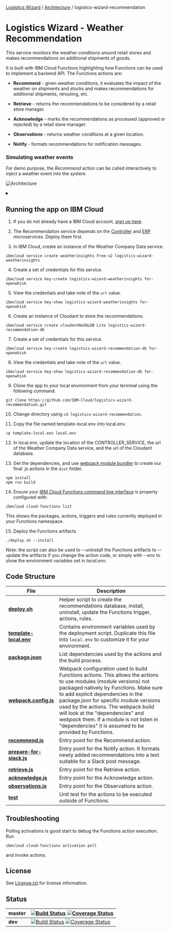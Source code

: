 [Logistics Wizard](https://github.com/IBM-Cloud/logistics-wizard/tree/master#logistics-wizard-overview) / [Architecture](https://github.com/IBM-Cloud/logistics-wizard/tree/master#architecture) / logistics-wizard-recommendation

# Logistics Wizard - Weather Recommendation

This service monitors the weather conditions around retail stores and makes recommendations on additional shipments of goods.

It is built with IBM Cloud Functions highlighting how Functions can be used to implement a backend API. The Functions actions are:

  * **Recommend** - given weather conditions, it evaluates the impact of the weather on shipments and stocks and makes recommendations for additional shipments, rerouting, etc.

  * **Retrieve** - returns the recommendations to be considered by a retail store manager.

  * **Acknowledge** - marks the recommendations as processed (approved or rejected) by a retail store manager.

  * **Observations** - returns weather conditions at a given location.

  * **Notify** - formats recommendations for notification messages.

### Simulating weather events

For demo purpose, the *Recommend* action can be called interactively to inject a weather event into the system.

![Architecture](https://g.gravizo.com/source/custom_mark10?https%3A%2F%2Fraw.githubusercontent.com%2FIBM-Cloud%2Flogistics-wizard-recommendation%2Fjune-sprint%2FREADME.md)

<details> 
<summary></summary>
custom_mark10
  digraph G {
    node [fontname = "helvetica"];
    rankdir=TB;
    weather -> recommend;
    recommend -> database;
    database -> notify;
    ui -> retrieve;
    ui -> observations;
    retrieve -> database;
    ui -> acknowledge;
    acknowledge -> database;
    recommend -> erp;
    ui -> erp;
    {rank=same; recommend -> notify -> retrieve -> retrieve [style=invis] };
    {rank=source; weather -> erp -> ui [style=invis]};
    weather [shape=rect label="Weather Company Data service" style=filled color="%234E96DB" fontcolor=white];
    recommend [label="Recommend" color="%232e8c70" style=filled fontcolor=white];
    notify [label="Notify" color="%232e8c70" style=filled fontcolor=white];
    retrieve [label="Retrieve" color="%232e8c70" style=filled fontcolor=white];
    acknowledge [label="Acknowledge" color="%232e8c70" style=filled fontcolor=white];
    observations [label="Observations" color="%232e8c70" style=filled fontcolor=white];
    erp [shape=rect label="ERP service" color="%238ec843" style=filled];
    ui [label="Dashboard" color="%23e8c228" style=filled];
    database [shape=circle width=1 fixedsize=true style=filled color="%234E96DB" fontcolor=white label="Database"];
custom_mark10
</details>

## Running the app on IBM Cloud

1. If you do not already have a IBM Cloud account, [sign up here](https://ibm.com/bluemix).

2. The Recommendation service depends on the [Controller](https://github.com/IBM-Cloud/logistics-wizard-controller) and [ERP](https://github.com/IBM-Cloud/logistics-wizard-erp) microservices. Deploy them first.

3. In IBM Cloud, create an instance of the Weather Company Data service.

  ```
  ibmcloud service create weatherinsights Free-v2 logistics-wizard-weatherinsights
  ```

4. Create a set of credentials for this service.

  ```
  ibmcloud service key-create logistics-wizard-weatherinsights for-openwhisk
  ```

5. View the credentials and take note of the `url` value.

  ```
  ibmcloud service key-show logistics-wizard-weatherinsights for-openwhisk
  ```

6. Create an instance of Cloudant to store the recommendations.

  ```
  ibmcloud service create cloudantNoSQLDB Lite logistics-wizard-recommendation-db
  ```

7. Create a set of credentials for this service.

  ```
  ibmcloud service key-create logistics-wizard-recommendation-db for-openwhisk
  ```

8. View the credentials and take note of the `url` value.

  ```
  ibmcloud service key-show logistics-wizard-recommendation-db for-openwhisk
  ```

9. Clone the app to your local environment from your terminal using the following command.

  ```
  git clone https://github.com/IBM-Cloud/logistics-wizard-recommendation.git
  ```

10. Change directory using `cd logistics-wizard-recommendation`.

11. Copy the file named template-local.env into local.env.

  ```
  cp template-local.env local.env
  ```

12. In local.env, update the location of the CONTROLLER_SERVICE, the url of the Weather Company Data service, and the url of the Cloudant database.

13. Get the dependencies, and use [webpack module bundler](https://webpack.github.io/) to create our final .js actions in the `dist` folder.

  ```
  npm install
  npm run build
  ```

14. Ensure your [IBM Cloud Functions command line interface](https://console.ng.bluemix.net/openwhisk/cli) is property configured with:

  ```
  ibmcloud cloud-functions list
  ```

  This shows the packages, actions, triggers and rules currently deployed in your Functions namespace.

15. Deploy the Functions artifacts

  ```
  ./deploy.sh --install
  ```

  Note: the script can also be used to --uninstall the Functions artifacts to --update the artifacts if you change the action code, or simply with --env to show the environment variables set in *local.env*.

## Code Structure

| File | Description |
| ---- | ----------- |
|[**deploy.sh**](deploy.sh)|Helper script to create the recommendations database, install, uninstall, update the Functions trigger, actions, rules.|
|[**template-local.env**](template-local.env)|Contains environment variables used by the deployment script. Duplicate this file into `local.env` to customize it for your environment.|
|[**package.json**](package.json)|List dependencies used by the actions and the build process.|
|[**webpack.config.js**](webpack.config.js)|Webpack configuration used to build Functions actions. This allows the actions to use modules (module versions) not packaged natively by Functions. Make sure to add explicit dependencies in the package.json for specific module versions used by the actions. The webpack build will look at the "dependencies" and *webpack* them. If a module is not listen in "dependencies" it is assumed to be provided by Functions.|
|[**recommend.js**](actions/recommend.js)|Entry point for the Recommend action.|
|[**prepare-for-slack.js**](actions/prepare-for-slack.js)|Entry point for the Notify action. It formats newly added recommendations into a text suitable for a Slack post message.|
|[**retrieve.js**](actions/retrieve.js)|Entry point for the Retrieve action.|
|[**acknowledge.js**](actions/acknowledge.js)|Entry point for the Acknowledge action.|
|[**observations.js**](actions/observations.js)|Entry point for the Observations action.|
|[**test**](test)|Unit test for the actions to be executed outside of Functions.|

## Troubleshooting

Polling activations is good start to debug the Functions action execution. Run
```
ibmcloud cloud-functions activation poll
```
and invoke actions.

## License

See [License.txt](License.txt) for license information.

## Status

| **master** | [![Build Status](https://travis-ci.org/IBM-Cloud/logistics-wizard-recommendation.svg?branch=master)](https://travis-ci.org/IBM-Cloud/logistics-wizard-recommendation) [![Coverage Status](https://coveralls.io/repos/github/IBM-Cloud/logistics-wizard-recommendation/badge.svg?branch=master)](https://coveralls.io/github/IBM-Cloud/logistics-wizard-recommendation?branch=master) |
| ----- | ----- |
| **dev** | [![Build Status](https://travis-ci.org/IBM-Cloud/logistics-wizard-recommendation.svg?branch=dev)](https://travis-ci.org/IBM-Cloud/logistics-wizard-recommendation) [![Coverage Status](https://coveralls.io/repos/github/IBM-Cloud/logistics-wizard-recommendation/badge.svg?branch=dev)](https://coveralls.io/github/IBM-Cloud/logistics-wizard-recommendation?branch=dev)|
